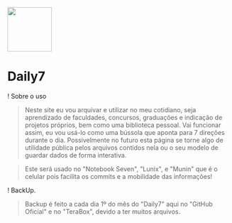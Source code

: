 <img src="https://github.com/MarcosAntony7/Daily7/blob/main/Recursos/Frameworks/Daily7/img/daily7-logo.png?raw=true" width="100px" height="100px"> <h1>Daily7</h1>

! Sobre o uso </br>
  > Neste site eu vou arquivar e utilizar no meu cotidiano, seja aprendizado de faculdades, concursos, graduações e indicação de projetos próprios, bem como uma biblioteca pessoal. Vai funcionar assim, eu vou usá-lo como uma bússola que aponta para 7 direções durante o dia. Possivelmente no futuro esta página se torne algo de utilidade pública pelos arquivos contidos nela ou o seu modelo de guardar dados de forma interativa.

  > Este será usado no "Notebook Seven", "Lunix", e "Munin" que é o celular pois facilita os commits e a mobilidade das informações!


! BackUp.

 > Backup é feito a cada dia 1º do mês do "Daily7" aqui no "GitHub Oficial" e no "TeraBox", devido a ter muitos arquivos.

